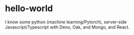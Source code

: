 # hello-world

I know some python (machine learning/Pytorch), server-side Javascript/Typescript with Deno, Oak, and Mongo, and React.
